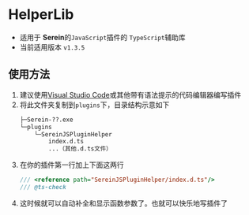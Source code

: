 # HelperLib

- 适用于 **Serein**的`JavaScript`插件的 `TypeScript`辅助库
- 当前适用版本 `v1.3.5`

## 使用方法

1. 建议使用[Visual Studio Code](https://code.visualstudio.com/)或其他带有语法提示的代码编辑器编写插件
2. 将此文件夹复制到`plugins`下，目录结构示意如下
    ```txt
    ├─Serein-??.exe
    └─plugins
        └─SereinJSPluginHelper
            index.d.ts
            ...（其他.d.ts文件）
    ```
3. 在你的插件第一行加上下面这两行
    ```js
    /// <reference path="SereinJSPluginHelper/index.d.ts"/>
    /// @ts-check
    ```
4. 这时候就可以自动补全和显示函数参数了。也就可以快乐地写插件了
